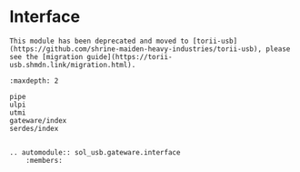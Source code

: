 # Interface

```{important}
This module has been deprecated and moved to [torii-usb](https://github.com/shrine-maiden-heavy-industries/torii-usb), please see the [migration guide](https://torii-usb.shmdn.link/migration.html).
```

```{toctree}
:maxdepth: 2

pipe
ulpi
utmi
gateware/index
serdes/index

```

```{eval-rst}

.. automodule:: sol_usb.gateware.interface
	:members:

```
